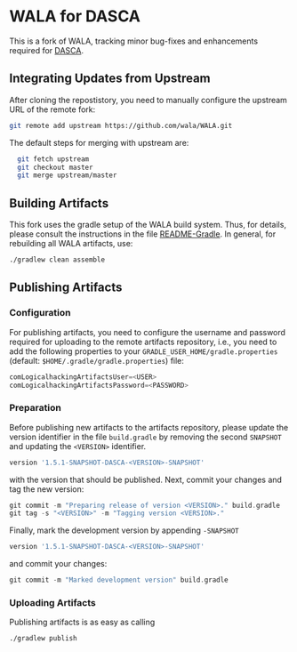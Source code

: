 # WALA for DASCA

This is a fork of WALA, tracking minor bug-fixes and enhancements required for 
[DASCA](https://git.logicalhacking.com/DASCA/DASCA).

## Integrating Updates from Upstream

After cloning the repostistory, you need to manually configure the upstream URL
of the remote fork:

``` sh
git remote add upstream https://github.com/wala/WALA.git
```

The default steps for merging with upstream are:

``` sh
  git fetch upstream
  git checkout master
  git merge upstream/master
```

## Building Artifacts

This fork uses the gradle setup of the WALA build system. Thus, for details, please
consult the instructions in the file [README-Gradle](README-Gradle.md). In general, 
for rebuilding all WALA artifacts, use:

``` sh
./gradlew clean assemble
```

## Publishing Artifacts

### Configuration

For publishing artifacts, you need to configure the username and password required
for uploading to the remote artifacts repository, i.e., you need  to add the following
properties to your  `GRADLE_USER_HOME/gradle.properties`  (default: `$HOME/.gradle/gradle.properties`)
file:

``` gradle
comLogicalhackingArtifactsUser=<USER>
comLogicalhackingArtifactsPassword=<PASSWORD>
```

### Preparation

Before publishing new artifacts to the artifacts repository, please update the version identifier in the file  `build.gradle` by removing the second `SNAPSHOT`
and updating the `<VERSION>` identifier.

``` gradle
version '1.5.1-SNAPSHOT-DASCA-<VERSION>-SNAPSHOT'
```

with the version that should be published. Next, commit your changes and tag the
new version:

``` gradle
git commit -m "Preparing release of version <VERSION>." build.gradle
git tag -s "<VERSION>" -m "Tagging version <VERSION>."
```

Finally, mark the development version by appending `-SNAPSHOT`

``` gradle
version '1.5.1-SNAPSHOT-DASCA-<VERSION>-SNAPSHOT'
```

and commit your changes:

``` gradle
git commit -m "Marked development version" build.gradle
```

### Uploading Artifacts

Publishing artifacts is as easy as calling

``` sh
./gradlew publish
```
